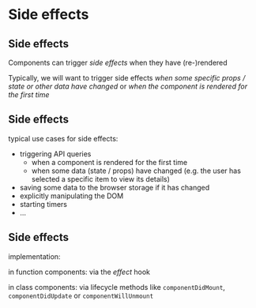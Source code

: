 # Side effects

## Side effects

Components can trigger _side effects_ when they have (re-)rendered

Typically, we will want to trigger side effects _when some specific props / state or other data have changed_ or _when the component is rendered for the first time_

## Side effects

typical use cases for side effects:

- triggering API queries
  - when a component is rendered for the first time
  - when some data (state / props) have changed (e.g. the user has selected a specific item to view its details)
- saving some data to the browser storage if it has changed
- explicitly manipulating the DOM
- starting timers
- ...

## Side effects

implementation:

in function components: via the _effect_ hook

in class components: via lifecycle methods like `componentDidMount`, `componentDidUpdate` or `componentWillUnmount`

